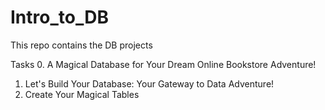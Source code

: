 # Intro_to_DB
This repo contains the DB projects

Tasks
0. A Magical Database for Your Dream Online Bookstore Adventure!
1. Let's Build Your Database: Your Gateway to Data Adventure!
2. Create Your Magical Tables